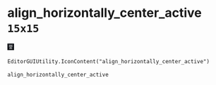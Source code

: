 # align_horizontally_center_active `15x15`
<img src="/img/align_horizontally_center_active.png" width=15 height=15>

``` CSharp
EditorGUIUtility.IconContent("align_horizontally_center_active")
```
```
align_horizontally_center_active
```

